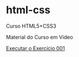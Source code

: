 # html-css
 Curso HTML5+CSS3

Material do Curso em Video

<a href="exercícios/exercício 001/index.html">Executar o Exercício 001</a>